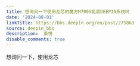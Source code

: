 ```yaml
---
title: 想询问一下使用龙芯的魔方M700S能装DEEPIN系统吗
date: '2024-08-01'
linkTitle: https://bbs.deepin.org/en/post/275863
source: deepin_bbs
description:  秦悦 
disable_comments: true
---
```

想询问一下，使用龙芯
